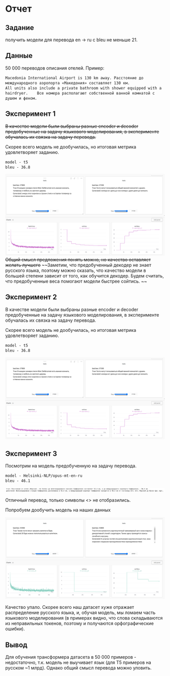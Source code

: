 # Отчет
 
## Задание
получить модели для перевода en -> ru с bleu не меньше 21.

## Данные
50 000 переводов описания отелей. Пример:
```
Macedonia International Airport is 130 km away.	Расстояние до международного аэропорта «Македония» составляет 130 км.
All units also include a private bathroom with shower equipped with a hairdryer.	Все номера располагают собственной ванной комнатой с душем и феном.
```
## Эксперимент 1
~~В качестве модели были выбраны разные encoder и decoder предобученные на задачу языкового моделирования, в эксперименте обучалась их связка на задачу перевода.~~

Скорее всего модель не дообучилась, но итоговая метрика удовлетворяет заданию.
```
model - t5
bleu - 36.8
```
![plot](experiment_1.png)
~~Общий смысл предложения понять можно, но качество оставляет желать лучшего~~
~~Заметим, что предобученный декодер не знает русского языка, поэтому можно сказать, что качество модели в большей степени зависит от того, как обучится декодер. Будем считать, что предобученные веса помогают модели быстрее сойтись.  ~~

## Эксперимент 2
В качестве модели были выбраны разные encoder и decoder предобученные на задачу языкового моделирования, в эксперименте обучалась их связка на задачу перевода.

Скорее всего модель не дообучилась, но итоговая метрика удовлетворяет заданию.
```
model - t5
bleu - 36.8
```
![plot](experiment_1.png)




## Эксперимент 3
Посмотрим на модель предобученную на задачу перевода.
```
model - Helsinki-NLP/opus-mt-en-ru
bleu - 46.1
```
![plot](experiment_2.1.png)

Отличный перевод, только символы <> не отобразились.

Попробуем дообучить модель на наших данных

![plot](experiment_2.2.png)

Качество упало. Скорее всего наш датасет хуже отражает распределение русского языка, и, обучая модель, мы ломаем часть языкового моделирования (в примерах видно, что слова складываются из неправильных токенов, поэтому и получаются орфографические ошибки).

## Вывод
Для обучения трансформера датасета в 50 000 примеров - недостаточно, т.к. модель не выучивает язык (для T5 примеров на русском ~1 млрд). Однако общий смысл перевода можно уловить. 




